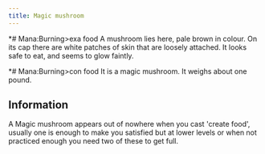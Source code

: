 ```yaml
---
title: Magic mushroom
---
```


\*# Mana:Burning\>exa food A mushroom lies here, pale brown in colour.
On its cap there are white patches of skin that are loosely attached. It
looks safe to eat, and seems to glow faintly.

\*# Mana:Burning\>con food It is a magic mushroom. It weighs about one
pound.

## Information

A Magic mushroom appears out of nowhere when you cast 'create food',
usually one is enough to make you satisfied but at lower levels or when
not practiced enough you need two of these to get full.
